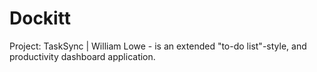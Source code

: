 # Dockitt
Project: TaskSync | William Lowe - is an extended "to-do list"-style, and productivity dashboard application.
